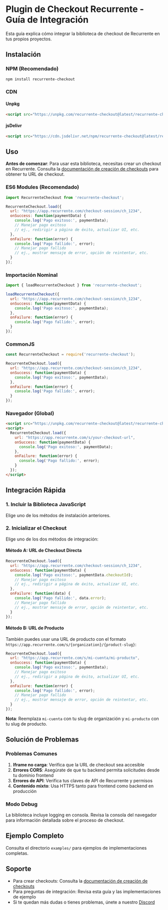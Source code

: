 # Plugin de Checkout Recurrente - Guía de Integración

Esta guía explica cómo integrar la biblioteca de checkout de Recurrente en tus propios proyectos.

## Instalación

### NPM (Recomendado)

```bash
npm install recurrente-checkout
```

### CDN

#### Unpkg
```html
<script src="https://unpkg.com/recurrente-checkout@latest/recurrente-checkout.js"></script>
```

#### jsDelivr
```html
<script src="https://cdn.jsdelivr.net/npm/recurrente-checkout@latest/recurrente-checkout.js"></script>
```

## Uso

**Antes de comenzar**: Para usar esta biblioteca, necesitas crear un checkout en Recurrente. Consulta la [documentación de creación de checkouts](https://docs.recurrente.com) para obtener tu URL de checkout.

### ES6 Modules (Recomendado)

```javascript
import RecurrenteCheckout from 'recurrente-checkout';

RecurrenteCheckout.load({
  url: "https://app.recurrente.com/checkout-session/ch_1234",
  onSuccess: function(paymentData) {
    console.log('Pago exitoso:', paymentData);
    // Manejar pago exitoso
    // ej., redirigir a página de éxito, actualizar UI, etc.
  },
  onFailure: function(error) {
    console.log('Pago fallido:', error);
    // Manejar pago fallido
    // ej., mostrar mensaje de error, opción de reintentar, etc.
  }
});
```

### Importación Nominal

```javascript
import { loadRecurrenteCheckout } from 'recurrente-checkout';

loadRecurrenteCheckout({
  url: "https://app.recurrente.com/checkout-session/ch_1234",
  onSuccess: function(paymentData) {
    console.log('Pago exitoso:', paymentData);
  },
  onFailure: function(error) {
    console.log('Pago fallido:', error);
  }
});
```

### CommonJS

```javascript
const RecurrenteCheckout = require('recurrente-checkout');

RecurrenteCheckout.load({
  url: "https://app.recurrente.com/checkout-session/ch_1234",
  onSuccess: function(paymentData) {
    console.log('Pago exitoso:', paymentData);
  },
  onFailure: function(error) {
    console.log('Pago fallido:', error);
  }
});
```

### Navegador (Global)

```html
<script src="https://unpkg.com/recurrente-checkout@latest/recurrente-checkout.js"></script>
<script>
  RecurrenteCheckout.load({
    url: "https://app.recurrente.com/s/your-checkout-url",
    onSuccess: function(paymentData) {
      console.log('Pago exitoso:', paymentData);
    },
    onFailure: function(error) {
      console.log('Pago fallido:', error);
    }
  });
</script>
```

## Integración Rápida

### 1. Incluir la Biblioteca JavaScript

Elige uno de los métodos de instalación anteriores.

### 2. Inicializar el Checkout

Elige uno de los dos métodos de integración:

#### Método A: URL de Checkout Directa

```javascript
RecurrenteCheckout.load({
  url: "https://app.recurrente.com/checkout-session/ch_1234",
  onSuccess: function(paymentData) {
    console.log('Pago exitoso:', paymentData.checkoutId);
    // Manejar pago exitoso
    // ej., redirigir a página de éxito, actualizar UI, etc.
  },
  onFailure: function(data) {
    console.log('Pago fallido:', data.error);
    // Manejar pago fallido
    // ej., mostrar mensaje de error, opción de reintentar, etc.
  }
});
```

#### Método B: URL de Producto

También puedes usar una URL de producto con el formato `https://app.recurrente.com/s/{organization}/{product-slug}`:

```javascript
RecurrenteCheckout.load({
  url: "https://app.recurrente.com/s/mi-cuenta/mi-producto",
  onSuccess: function(paymentData) {
    console.log('Pago exitoso:', paymentData);
    // Manejar pago exitoso
    // ej., redirigir a página de éxito, actualizar UI, etc.
  },
  onFailure: function(error) {
    console.log('Pago fallido:', error);
    // Manejar pago fallido
    // ej., mostrar mensaje de error, opción de reintentar, etc.
  }
});
```

**Nota**: Reemplaza `mi-cuenta` con tu slug de organización y `mi-producto` con tu slug de producto.

## Solución de Problemas

### Problemas Comunes

1. **Iframe no carga**: Verifica que la URL de checkout sea accesible
2. **Errores CORS**: Asegúrate de que tu backend permita solicitudes desde tu dominio frontend
3. **Errores de API**: Verifica tus claves de API de Recurrente y permisos
4. **Contenido mixto**: Usa HTTPS tanto para frontend como backend en producción

### Modo Debug

La biblioteca incluye logging en consola. Revisa la consola del navegador para información detallada sobre el proceso de checkout.

## Ejemplo Completo

Consulta el directorio `examples/` para ejemplos de implementaciones completas.

## Soporte

- Para crear checkouts: Consulta la [documentación de creación de checkouts](https://docs.recurrente.com)
- Para preguntas de integración: Revisa esta guía y las implementaciones de ejemplo
- Si te quedan más dudas o tienes problemas, únete a nuestro [Discord](https://discord.gg/QhKPEkSKp2)
